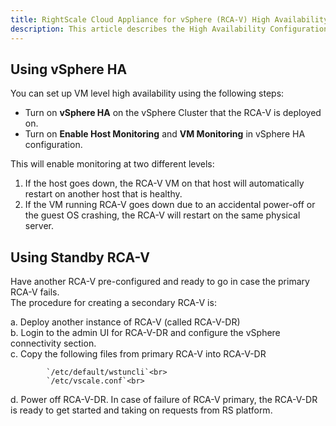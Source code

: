 ```yaml
---
title: RightScale Cloud Appliance for vSphere (RCA-V) High Availability Configuration
description: This article describes the High Availability Configuration for RCA-V including using vSphere high availability and setting up a secondary 'standby' RCA-V.
---
```


## Using vSphere HA

You can set up VM level high availability using the following steps:
* Turn on **vSphere HA** on the vSphere Cluster that the RCA-V is deployed on.
* Turn on **Enable Host Monitoring** and **VM Monitoring** in vSphere HA configuration.

This will enable monitoring at two different levels:
1. If the host goes down, the RCA-V VM on that host will automatically restart on another host that is healthy.
2. If the VM running RCA-V goes down due to an accidental power-off or the guest OS crashing, the RCA-V will restart on the same physical server.

## Using Standby RCA-V

Have another RCA-V pre-configured and ready to go in case the primary RCA-V fails.  
The procedure for creating a secondary RCA-V is:

a. Deploy another instance of RCA-V (called RCA-V-DR)<br>
b. Login to the admin UI for RCA-V-DR and configure the vSphere connectivity section.<br>
c. Copy the following files from primary RCA-V into RCA-V-DR<br>

            `/etc/default/wstuncli`<br>
            `/etc/vscale.conf`<br>

d. Power off RCA-V-DR. In case of failure of RCA-V primary, the RCA-V-DR is ready to get started and taking on requests from RS platform.
